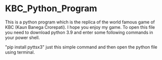 # KBC_Python_Program
This is a python program which is the replica of the world famous game of KBC (Kaun Banega Crorepati). I hope you enjoy my game. To open this file you need to download python 3.9 and enter some following commands in your power shell.

"pip install pyttsx3"
just this simple command and then open the python file using terminal.
